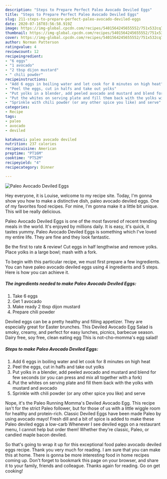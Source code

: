 ```yaml
---
description: "Steps to Prepare Perfect Paleo Avocado Deviled Eggs"
title: "Steps to Prepare Perfect Paleo Avocado Deviled Eggs"
slug: 211-steps-to-prepare-perfect-paleo-avocado-deviled-eggs
date: 2020-07-16T03:56:58.919Z
image: https://img-global.cpcdn.com/recipes/5401564245655552/751x532cq70/paleo-avocado-deviled-eggs-recipe-main-photo.jpg
thumbnail: https://img-global.cpcdn.com/recipes/5401564245655552/751x532cq70/paleo-avocado-deviled-eggs-recipe-main-photo.jpg
cover: https://img-global.cpcdn.com/recipes/5401564245655552/751x532cq70/paleo-avocado-deviled-eggs-recipe-main-photo.jpg
author: Norman Patterson
ratingvalue: 4
reviewcount: 12
recipeingredient:
- "6 eggs"
- "1 avocado"
- "2 tbsp dijon mustard"
- " chili powder"
recipeinstructions:
- "Add 6 eggs in boiling water and let cook for 8 minutes on high heat"
- "Peel the eggs, cut in halfs and take out yolks"
- "Put yolks in a blender, add peeled avocado and mustard and blend for few seconds (or you can press and mix all together with a fork)"
- "Put the whites on serving plate and fill them back with the yolks with mustard and avocado"
- "Sprinkle with chili powder (or any other spice you like) and serve"
categories:
- Recipe
tags:
- paleo
- avocado
- deviled

katakunci: paleo avocado deviled 
nutrition: 237 calories
recipecuisine: American
preptime: "PT16M"
cooktime: "PT52M"
recipeyield: "4"
recipecategory: Dinner

---
```



![Paleo Avocado Deviled Eggs](https://img-global.cpcdn.com/recipes/5401564245655552/751x532cq70/paleo-avocado-deviled-eggs-recipe-main-photo.jpg)

Hey everyone, it is Louise, welcome to my recipe site. Today, I'm gonna show you how to make a distinctive dish, paleo avocado deviled eggs. One of my favorites food recipes. For mine, I'm gonna make it a little bit unique. This will be really delicious.

Paleo Avocado Deviled Eggs is one of the most favored of recent trending meals in the world. It's enjoyed by millions daily. It is easy, it's quick, it tastes yummy. Paleo Avocado Deviled Eggs is something which I've loved my entire life. They are fine and they look fantastic.

Be the first to rate &amp; review! Cut eggs in half lengthwise and remove yolks. Place yolks in a large bowl; mash with a fork.


To begin with this particular recipe, we must first prepare a few ingredients. You can have paleo avocado deviled eggs using 4 ingredients and 5 steps. Here is how you can achieve it.

##### The ingredients needed to make Paleo Avocado Deviled Eggs:

1. Take 6 eggs
1. Get 1 avocado
1. Make ready 2 tbsp dijon mustard
1. Prepare  chili powder


Deviled eggs can be a pretty healthy and filling appetizer. They are especially great for Easter brunches. This Deviled Avocado Egg Salad is smoky, creamy, and perfect for easy lunches, picnics, barbecue season. Dairy free, soy free, clean eating egg This is not-cho-momma&#39;s egg salad! 

##### Steps to make Paleo Avocado Deviled Eggs:

1. Add 6 eggs in boiling water and let cook for 8 minutes on high heat
1. Peel the eggs, cut in halfs and take out yolks
1. Put yolks in a blender, add peeled avocado and mustard and blend for few seconds (or you can press and mix all together with a fork)
1. Put the whites on serving plate and fill them back with the yolks with mustard and avocado
1. Sprinkle with chili powder (or any other spice you like) and serve


Nope, it&#39;s the Paleo Running Momma&#39;s Deviled Avocado Egg. This recipe isn&#39;t for the strict Paleo follower, but for those of us with a little wiggle room for healthy and protein-rich. Classic Deviled Eggs have been made Paleo by using avocado mayo! Fresh dill and a bit of spice is added to make these Paleo deviled eggs a low-carb Whenever I see deviled eggs on a restaurant menu, I cannot help but order them! Whether they&#39;re classic, Paleo, or candied maple bacon deviled. 

So that's going to wrap it up for this exceptional food paleo avocado deviled eggs recipe. Thank you very much for reading. I am sure that you can make this at home. There is gonna be more interesting food in home recipes coming up. Don't forget to bookmark this page on your browser, and share it to your family, friends and colleague. Thanks again for reading. Go on get cooking!
